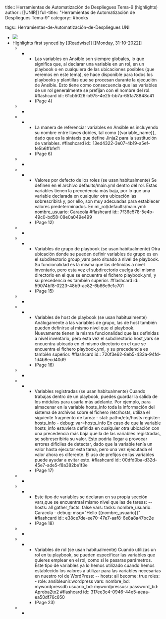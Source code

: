 title:: Herramientas de Automatización de Despliegues Tema-9 (highlights)
author:: [[UNIR]]
full-title:: "Herramientas de Automatización de Despliegues Tema-9"
category:: #books

tags:: Herramientas-de-Automatización-de-Despliegues UNI

- ![](https://readwise-assets.s3.amazonaws.com/media/uploaded_book_covers/profile_22942/4973ab6c-aee6-4f19-ba05-d87b0c77b79e.jpg)
- Highlights first synced by [[Readwise]] [[Monday, 31-10-2022]]
	- -
		- Las variables en Ansible son  siempre globales, lo  que significa que,  al declarar una variable en un  rol, en un playbook o en cualquiera de las ubicaciones posibles (que veremos en este tema), se hace disponible para todos los playbooks y plantillas que se procesan durante la ejecución de Ansible. Esto tiene como consecuencia que las variables de un rol generalmente se prefijan con el nombre del rol. #flashcard
		  id:: 61cb5026-b975-4e25-bb7a-651a78848c41
		- (Page 4)
	- -
	- -
		- La manera de referenciar variables en Ansible es incluyendo su nombre entre llaves dobles, tal como {{variable_name}}, dado que es la sintaxis que define Jinja2 para la sustitución  de  variables. #flashcard
		  id:: 13ed4322-3e07-4b19-a5ef-fe5b6ffbfef1
		- (Page 6)
	- -
	- -
		- Valores por defecto de los roles (se usan habitualmente) Se definen en el archivo defaults/main.yml dentro del rol. Estas variables tienen la precedencia más baja, por lo que una variable declarada en cualquier otra ubicación las  sobrescribirá  y,  por  ello,  son  muy  adecuadas  para  establecer  valores predeterminados. En mi_rol/defaults/main.yml: nombre_usuario: Caracola #flashcard
		  id:: 7f36c578-5e4b-49c0-bd58-08e0a049e499
		- (Page 12)
	- -
	- -
		- Variables de grupo de playbook (se usan habitualmente) Otra  ubicación  donde  se  pueden  definir  variables  de  grupo  es  en  el  subdirectorio group_vars pero situado a nivel de playbook. Su funcionalidad es la misma que las definidas  a  nivel  inventario,  pero  esta  vez  el  subdirectorio  cuelga  del  mismo directorio  en  el  que  se  encuentra  el  fichero  playbook.yml,  y  su  precedencia  es también superior. #flashcard
		  id:: 59074bf8-0223-48b9-ac82-6b86e9e1c701
		- (Page 15)
	- -
	- -
		- Variables de host de playbook (se usan habitualmente) Análogamente  a  las  variables  de  grupo,  las  de  host  también  pueden  definirse  al mismo  nivel  que  el  playbook.  Nuevamente  tienen  la  misma  funcionalidad  que  las definidas a nivel inventario, pero esta vez el subdirectorio  host_vars se encuentra ubicado en el mismo directorio en el que se encuentra el fichero playbook.yml, y su precedencia es también superior. #flashcard
		  id:: 720f3e62-8eb5-433a-94fd-1d4b8ecd40d9
		- (Page 16)
	- -
	- -
		- Variables registradas (se usan habitualmente) Cuando trabajas dentro de un playbook, puedes guardar la salida de los módulos para usarla más adelante. Por ejemplo, para almacenar en la variable hosts_info toda la información del sistema de archivos sobre el fichero /etc/hosts, utiliza el siguiente fragmento de tarea: - stat: path=/etc/hosts register: hosts_info - debug: var=hosts_info En caso de que la variable hosts_info estuviera definida en cualquier otra ubicación con una precedencia más baja que la de las variables registradas, se sobrescribiría su valor. Esto podría llegar a provocar errores difíciles de detectar, dado que la variable tenía  un  valor  hasta  ejecutar  esta  tarea,  pero  una  vez  ejecutada  el  valor  ahora  es diferente. El uso de prefijos en las variables puede ayudar a evitar esto. #flashcard
		  id:: 00dfd0ba-d32d-45e7-ade5-f8a382be1f3e
		- (Page 17)
	- -
	- -
		- Este tipo de variables se declaran en su propia sección vars,que se encuentraal mismo nivel que las de tareas: -- hosts: all gather_facts: false vars: tasks: nombre_usuario: Caracola - debug: msg="Hello {{nombre_usuario}}" #flashcard
		  id:: e38ce7de-ee70-47e7-aaf8-6e8a8a47bc2e
		- (Page 18)
	- -
	- -
		- Variables de rol (se usan habitualmente) Cuando utilizas un rol en tu playbook, se pueden especificar las variables que quieres emplear en el rol, como si le pasaras parámetros. Este tipo de variables ya lo hemos utilizado cuando hemos establecido los valores a utilizar para las variables necesarias en nuestro rol de WordPress: -- hosts: all become: true roles: - role: ansibleunir.wordpress vars: nombre_bd: mywordpressdb usuario_bd: mywordpressusr password_bd: Aproba2to2 #flashcard
		  id:: 317ee3c4-0946-44e5-aeaa-ea50df76c650
		- (Page 23)
	- -